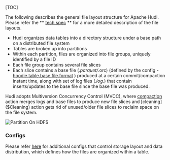 [TOC]


The following describes the general file layout structure for Apache Hudi. Please refer the ** [tech spec](https://hudi.apache.org/tech-specs#file-layout-hierarchy) ** for a more detailed description of the file layouts.
* Hudi organizes data tables into a directory structure under a base path on a distributed file system
* Tables are broken up into partitions
* Within each partition, files are organized into file groups, uniquely identified by a file ID
* Each file group contains several file slices
* Each slice contains a base file (*.parquet/*.orc) (defined by the config - [hoodie.table.base.file.format](https://hudi.apache.org/docs/next/configurations/#hoodietablebasefileformat) ) produced at a certain commit/compaction instant time, along with set of log files (*.log.*) that contain inserts/updates to the base file since the base file was produced.

Hudi adopts Multiversion Concurrency Control (MVCC), where [compaction]($Compaction) action merges logs and base files to produce new
file slices and [cleaning]($Cleaning) action gets rid of unused/older file slices to reclaim space on the file system.

![Partition On HDFS](https://hudi.apache.org/assets/images/MOR_new.png)

### Configs

Please refer [here](https://hudi.apache.org/docs/next/configurations/#Layout-Configs) for additional configs that control storage layout and data distribution, which defines how the files are organized within a table.

